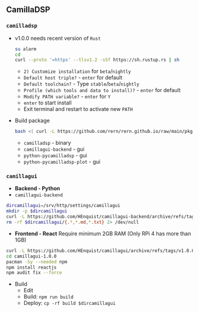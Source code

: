 CamillaDSP
---

### `camilladsp`
- v1.0.0 needs recent version of `Rust`
	```sh
	su alarm
	cd
	curl --proto '=https' --tlsv1.2 -sSf https://sh.rustup.rs | sh
	```

	- `2) Customize installation` for `beta`/`nightly`
	- `Default host triple?` - `enter` for default
	- `Default toolchain?` - Type `stable`/`beta`/`nightly`
	- `Profile (which tools and data to install)?` - `enter` for default
	- `Modify PATH variable?` - `enter` for `Y`
	- `enter` to start install
	- Exit terminal and restart to activate new `PATH`
- Build package
	```sh
	bash <( curl -L https://github.com/rern/rern.github.io/raw/main/pkgbuild.sh )
	```
	- `camilladsp` - binary
	- `camillagui-backend` - gui
	- `python-pycamilladsp` - gui
	- `python-pycamilladsp-plot` - gui

### `camillagui`
- **Backend - Python**
- `camillagui-backend`
```sh
dircamillagui=/srv/http/settings/camillagui
mkdir -p $dircamillagui
curl -L https://github.com/HEnquist/camillagui-backend/archive/refs/tags/v1.0.0-rc2.tar.gz | bsdtar xf - --strip=1 -C $dircamillagui
rm -rf $dircamillagui/{.*,*.md,*.txt} 2> /dev/null
```

- **Frontend - React**
Require minimum 2GB RAM (Only RPi 4 has more than 1GB)
```sh
curl -L https://github.com/HEnquist/camillagui/archive/refs/tags/v1.0.0.tar.gz | bsdtar xf -
cd camillagui-1.0.0
pacman -Sy --needed npm
npm install reactjs
npm audit fix --force
```
- Build
	- Edit
	- Build: `npm run build`
	- Deploy: `cp -rf build $dircamillagui`

